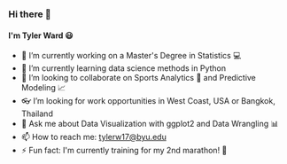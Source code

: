 ### Hi there 👋

<!--
**runstats21/runstats21** is a ✨ _special_ ✨ repository because its `README.md` (this file) appears on your GitHub profile.

Here are some ideas to get you started:

-  I’m currently working on a Master's Degree in Statistics
- 🌱 I’m currently learning data science methods in Python
- :football I’m looking to collaborate on Sports Analytics and Predictive Modeling
- 🤔 I’m looking for 
- :chart_with_upwards_trend: Ask me about Data Visualization with ggplot2 and Data Wrangling
- 📫 How to reach me: tylerw17@byu.edu
- 😄 Pronouns: ...
- ⚡ Fun fact: I'm currently training for my 2nd marathon! 
-->
#### I'm Tyler Ward :smiley:
- 🔭 I’m currently working on a Master's Degree in Statistics :computer:
- 🌱 I’m currently learning data science methods in Python
- :calling: I’m looking to collaborate on Sports Analytics :football: and Predictive Modeling :chart_with_upwards_trend:
- :eyeglasses: I’m looking for work opportunities in West Coast, USA or Bangkok, Thailand
- :speech_balloon: Ask me about Data Visualization with ggplot2 and Data Wrangling :bar_chart:
- 📫 How to reach me: tylerw17@byu.edu
- ⚡ Fun fact: I'm currently training for my 2nd marathon! :running:
